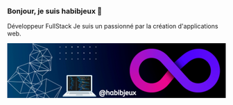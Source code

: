### Bonjour, je suis habibjeux 👋

Développeur FullStack
Je suis un passionné par la création d'applications web.

<img align="left" alt="readme" src="https://github.com/habibjeux/habibjeux/blob/main/readme.png" />
